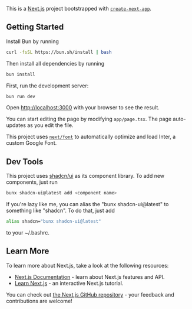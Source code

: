 This is a [Next.js](https://nextjs.org/) project bootstrapped with [`create-next-app`](https://github.com/vercel/next.js/tree/canary/packages/create-next-app).

## Getting Started

Install Bun by running
```bash
curl -fsSL https://bun.sh/install | bash
```

Then install all dependencies by running
```bash
bun install
```

First, run the development server:

```bash
bun run dev
```

Open [http://localhost:3000](http://localhost:3000) with your browser to see the result.

You can start editing the page by modifying `app/page.tsx`. The page auto-updates as you edit the file.

This project uses [`next/font`](https://nextjs.org/docs/basic-features/font-optimization) to automatically optimize and load Inter, a custom Google Font.

## Dev Tools
This project uses [shadcn/ui](https://ui.shadcn.com/docs/components/) as its component library. To add new components, just run
```bash
bunx shadcn-ui@latest add <component name>
```

If you're lazy like me, you can alias the "bunx shadcn-ui@latest" to something like "shadcn". To do that, just add 
```bash
alias shadcn="bunx shadcn-ui@latest"
```
to your ~/.bashrc.

## Learn More

To learn more about Next.js, take a look at the following resources:

- [Next.js Documentation](https://nextjs.org/docs) - learn about Next.js features and API.
- [Learn Next.js](https://nextjs.org/learn) - an interactive Next.js tutorial.

You can check out [the Next.js GitHub repository](https://github.com/vercel/next.js/) - your feedback and contributions are welcome!